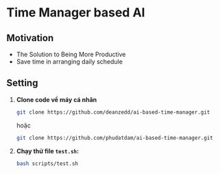 # Time Manager based AI

## Motivation
- The Solution to Being More Productive 
- Save time in arranging daily schedule

## Setting

1. **Clone code về máy cá nhân**
   
    ```bash
    git clone https://github.com/deanzedd/ai-based-time-manager.git
    ```
    hoặc 

    ```bash
    git clone https://github.com/phudatdam/ai-based-time-manager.git

1. **Chạy thử file `test.sh`:**
   
    ```bash
    bash scripts/test.sh